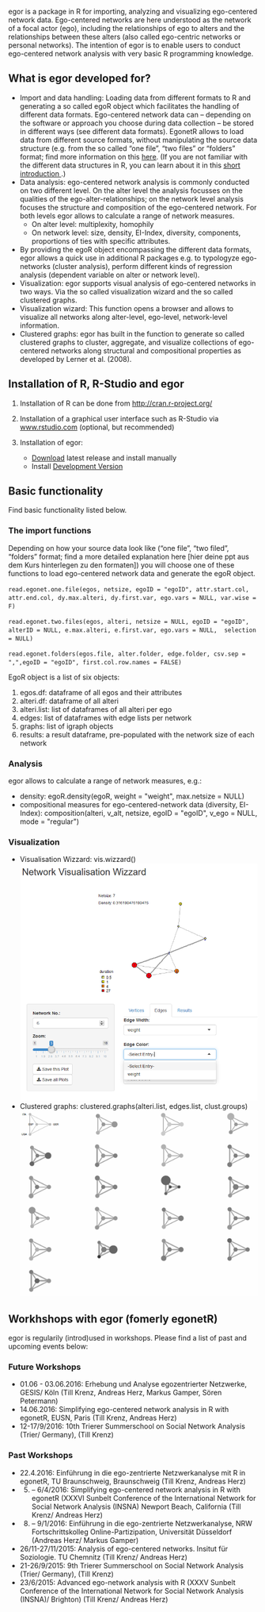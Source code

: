 egor is a package in R for importing, analyzing and visualizing ego-centered network data. Ego-centered networks are here understood as the network of a focal actor (ego), including the relationships of ego to alters and the relationships between these alters (also called ego-centric networks or personal networks). The intention of egor is to enable users to conduct ego-centered network analysis with very basic R programming knowledge.


What is egor developed for?
-------
- Import and data handling: Loading data from different formats to R and generating a so called egoR object which facilitates the handling of different data formats. Ego-centered network data can – depending on the software or approach you choose during data collection – be stored in different ways (see different data formats). EgonetR allows to load data from different source formats, without manipulating the source data structure (e.g. from the so called “one file”, “two files” or “folders” format; find more information on this [here](http://tilltnet.github.io/egor/downloads/egor_Formats_Import.pdf). (If you are not familiar with the different data structures in R, you can learn about it in this [short introduction ](http://tilltnet.github.io/egor/downloads/01_basics.html).)
- Data analysis: ego-centered network analysis is commonly conducted on two different level. On the alter level the analysis focusses on the qualities of the ego-alter-relationships; on the network level analysis focuses the structure and composition of the ego-centered network. For both levels egor allows to calculate a range of network measures.
    - On alter level: multiplexity, homophily
    - On network level: size, density, EI-Index, diversity, components, proportions of ties with specific attributes.
- By providing the egoR object encompassing the different data formats, egor allows a quick use in additional R packages e.g. to typologyze ego-networks (cluster analysis), perform different kinds of regression analysis (dependent variable on alter or network level). 
- Visualization: egor supports visual analysis of ego-centered networks in two ways. Via the so called visualization wizard and the so called clustered graphs. 
- Visualization wizard: This function opens a browser and allows to visualize all networks along alter-level, ego-level, network-level information.
- Clustered graphs: egor has built in the function to generate so called clustered graphs to cluster, aggregate, and visualize collections of ego-centered networks along structural and compositional properties as developed by Lerner et al. (2008).

Installation of R, R-Studio and egor
----------------------------
1. Installation of R can be done from http://cran.r-project.org/
2. Installation of a graphical user interface such as R-Studio via www.rstudio.com (optional, but recommended)
3. Installation of egor:

    - [Download](https://github.com/tilltnet/egor/releases) latest release and install manually
    - Install [Development Version](devel_install.html)

## Basic functionality
Find basic functionality listed below.

### The import functions
Depending on how your source data look like (“one file”, “two filed”, “folders” format; find a more detailed explanation here [hier deine ppt aus dem Kurs hinterlegen zu den formaten]) you will choose one of these functions to load ego-centered network data and generate the egoR object. 

`read.egonet.one.file(egos, netsize, egoID = "egoID", attr.start.col, attr.end.col, dy.max.alteri, dy.first.var, ego.vars = NULL, var.wise = F)`

`read.egonet.two.files(egos, alteri, netsize = NULL, egoID = "egoID",  alterID = NULL, e.max.alteri, e.first.var, ego.vars = NULL,  selection = NULL)`

`read.egonet.folders(egos.file, alter.folder, edge.folder, csv.sep = ",",egoID = "egoID", first.col.row.names = FALSE)`

EgoR object is a list of six objects: 
1. egos.df: dataframe of all egos and their attributes
2. alteri.df: dataframe of all alteri
3. alteri.list: list of dataframes of all alteri per ego
4. edges: list of dataframes with edge lists per network
5. graphs: list of igraph objects
6. results: a result dataframe, pre-populated with the network size of each network

### Analysis
egor allows to calculate a range of network measures, e.g.:
- density: egoR.density(egoR, weight = "weight", max.netsize = NULL) 
- compositional measures for ego-centered-network data (diversity, EI-Index): composition(alteri, v_alt, netsize, egoID = "egoID", v_ego = NULL, mode = "regular")

### Visualization
- Visualisation Wizzard: vis.wizzard()
![Visualisation Wizzard](downloads/vis_wizzard.PNG)
- Clustered graphs: clustered.graphs(alteri.list, edges.list, clust.groups)
![Clustered graphs](downloads/clustered_graphs.png)

## Workhshops with egor (fomerly egonetR)
egor is regularily (introd)used in workshops. Please find a list of past and upcoming events below: 

### Future Workshops 
- 01.06 - 03.06.2016: Erhebung und Analyse egozentrierter Netzwerke, GESIS/ Köln (Till Krenz, Andreas Herz, Markus Gamper, Sören Petermann)
- 14.06.2016: Simplifying ego-centered network analysis in R with egonetR, EUSN, Paris (Till Krenz, Andreas Herz)
- 12-17/9/2016: 10th Trierer Summerschool on Social Network Analysis (Trier/ Germany), (Till Krenz)

### Past Workshops 
- 22.4.2016: Einführung in die ego-zentrierte Netzwerkanalyse mit R in egonetR, TU Braunschweig, Braunschweig (Till Krenz, Andreas Herz)
- 5. – 6/4/2016: Simplifying ego-centered network analysis in R with egonetR (XXXVI Sunbelt Conference of the International Network for Social Network Analysis (INSNA) Newport Beach, California (Till Krenz/ Andreas Herz)
- 8. – 9/1/2016: Einführung in die ego-zentrierte Netzwerkanalyse, NRW Fortschrittskolleg Online-Partizipation, Universität Düsseldorf (Andreas Herz/ Markus Gamper)
- 26/11-27/11/2015: Analysis of ego-centered networks. Insitut für Soziologie. TU Chemnitz (Till Krenz/ Andreas Herz)
- 21-26/9/2015: 9th Trierer Summerschool on Social Network Analysis (Trier/ Germany), (Till Krenz)
- 23/6/2015: Advanced ego-network analysis with R (XXXV Sunbelt Conference of the International Network for Social Network Analysis (INSNA)/ Brighton) (Till Krenz/ Andreas Herz)

